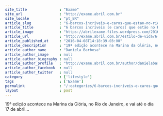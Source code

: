 ```yaml
---
site_title               : "Exame"
site_url                 : "http://exame.abril.com.br"
site_locale              : "pt_BR"
article_slug             : "6-barcos-incriveis-e-caros-que-estao-no-rio-boat-show"
article_title            : "6 barcos incríveis (e caros) que estão no Rio Boat Show"
article_image            : "https://abrilexame.files.wordpress.com/2016/09/size_960_16_9_prestige-77br2.jpg?quality=70&strip=all&w=960"
article_url              : "http://exame.abril.com.br/estilo-de-vida/6-barcos-incriveis-e-caros-que-estao-no-rio-boat-show/"
article_published_at     : "2016-04-08T14:18:39-03:00"
article_description      : "19ª edição acontece na Marina da Glória, no Rio de Janeiro, e vai até o dia 17 de abril..."
article_author_name      : "Daniela Barbosa"
article_author_image     : null
article_author_biography : null
article_author_profile   : "http://exame.abril.com.br/author/danielabarbosa38258/"
article_author_facebook  : null
article_author_twitter   : null
category                 : ['lifestyle']
tags                     : ['Exame']
permalink                : "/:categories/6-barcos-incriveis-e-caros-que-estao-no-rio-boat-show/"
layout                   : post
---
```


19ª edição acontece na Marina da Glória, no Rio de Janeiro, e vai até o dia 17 de abril...
